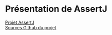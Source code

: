 Présentation de AssertJ
===================

[Projet AssertJ](http://joel-costigliola.github.io/assertj/)  
[Sources Github du projet](https://github.com/joel-costigliola/assertj-core)
